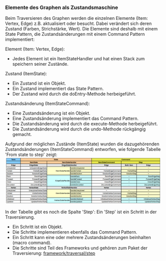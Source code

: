 ### Elemente des Graphen als Zustandsmaschine
Beim Traversieren des Graphen werden die einzelnen Elemente (Item: Vertex, Edge) z.B. aktualisiert oder besucht. Dabei verändert sich deren Zustand (Farben, Strichstärke, Wert). Die Elemente sind deshalb mit einem State Pattern, die Zustandsänderungen mit einem Command Pattern implementiert:

Element (Item: Vertex, Edge):
- Jedes Element ist ein ItemStateHandler und hat einen Stack zum speichern seiner Zustände.

Zustand (ItemState):
- Ein Zustand ist ein Objekt.
- Ein Zustand implementiert das State Pattern.
- Der Zustand wird durch die doEntry-Methode herbeigeführt.

Zustandsänderung (ItemStateCommand):
- Eine Zustandsänderung ist ein Objekt.
- Eine Zustandsänderung implementiert das Command Pattern.
- Die Zustandsänderung wird durch die execute-Methode herbeigeführt.
- Die Zustandsänderung wird durch die undo-Methode rückgängig gemacht.

Aufgrund der möglichen Zustände (ItemState) wurden die dazugehörenden Zustandsänderungen (ItemStateCommand) entworfen, wie folgende Tabelle 'From state to step' zeigt:
![From state to step](https://raw.githubusercontent.com/brugr9/vistra/master/GraphVisualisierung2/doc/vistra/04_beamer/2_solution/2_framework-parameter/01_graph/04_list_-_from_state_to_step.png "From state to step")

In der Tabelle gibt es noch die Spalte 'Step': Ein 'Step' ist ein Schritt in der Traversierung.
- Ein Schritt ist ein Objekt.
- Die Schritte implementieren ebenfalls das Command Pattern.
- Ein Schritt kann eine oder mehrere Zustandsänderungen beinhalten (macro command).
- Die Schritte sind Teil des Frameworks und gehören zum Paket der Traversierung: [framework/traversal/step](https://github.com/brugr9/vistra/tree/master/GraphVisualisierung2/src/main/java/vistra/framework/traversal/step)
